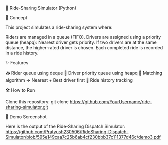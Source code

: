🚖 Ride-Sharing Simulator (Python)

📌 Concept

This project simulates a ride-sharing system where:

Riders are managed in a queue (FIFO).
Drivers are assigned using a priority queue (heapq):
Nearest driver gets priority.
If two drivers are at the same distance, the higher-rated driver is chosen.
Each completed ride is recorded in a ride history.

✨ Features

📥 Rider queue using deque
🚗 Driver priority queue using heapq
🎯 Matching algorithm → Nearest + Best driver first
📝 Ride history tracking


🛠️ How to Run

Clone this repository:
git clone https://github.com/YourUsername/ride-sharing-simulator.git

🚀 Demo Screenshot

Here is the output of the Ride-Sharing Dispatch Simulator:
https://github.com/Pratyush230506/RideSharing-Dispatch-Simulator/blob/595e149caa7c25b6ab4cf230bbb37c111377d46c/demo3.pdf



